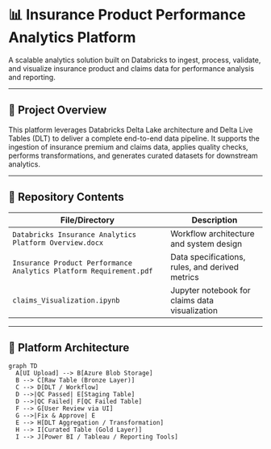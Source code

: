 # 📊 Insurance Product Performance Analytics Platform

A scalable analytics solution built on Databricks to ingest, process, validate, and visualize insurance product and claims data for performance analysis and reporting.

---

## 🚀 Project Overview

This platform leverages Databricks Delta Lake architecture and Delta Live Tables (DLT) to deliver a complete end-to-end data pipeline. It supports the ingestion of insurance premium and claims data, applies quality checks, performs transformations, and generates curated datasets for downstream analytics.

---

## 📂 Repository Contents

| File/Directory                                | Description                                                   |
|----------------------------------------------|---------------------------------------------------------------|
| `Databricks Insurance Analytics Platform Overview.docx` | Workflow architecture and system design                      |
| `Insurance Product Performance Analytics Platform Requirement.pdf` | Data specifications, rules, and derived metrics             |
| `claims_Visualization.ipynb`                 | Jupyter notebook for claims data visualization               |

---

## 🧱 Platform Architecture

```mermaid
graph TD
  A[UI Upload] --> B[Azure Blob Storage]
  B --> C[Raw Table (Bronze Layer)]
  C --> D[DLT / Workflow]
  D -->|QC Passed| E[Staging Table]
  D -->|QC Failed| F[QC Failed Table]
  F --> G[User Review via UI]
  G -->|Fix & Approve| E
  E --> H[DLT Aggregation / Transformation]
  H --> I[Curated Table (Gold Layer)]
  I --> J[Power BI / Tableau / Reporting Tools]
